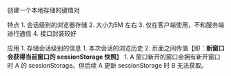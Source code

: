 创建一个本地存储的键值对

特点
	1. 会话级别的浏览器存储
	2. 大小为5M 左右
	3. 仅在客户端使用，不和服务端进行通信
	4. 接口封装较好

应用
	1. 存储会话级别的信息
		1. 本次会话的浏览历史
	2. 页面之间传值【即：**新窗口会获得当前窗口的 sessionStorage 快照**】
		1. A 窗口新开的窗口会拥有新开窗口时 A 的 sessionStorage。但后续 A 更新 sessionStorage 时 B 无法获取。